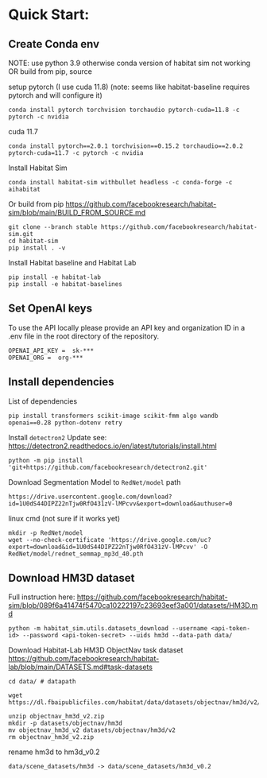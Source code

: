 # Quick Start:

## Create Conda env

NOTE: use python 3.9 otherwise conda version of habitat sim not working
OR build from pip, source

setup pytorch (I use cuda 11.8) (note: seems like habitat-baseline requires pytorch and will configure it)
```
conda install pytorch torchvision torchaudio pytorch-cuda=11.8 -c pytorch -c nvidia
```
cuda 11.7
```
conda install pytorch==2.0.1 torchvision==0.15.2 torchaudio==2.0.2 pytorch-cuda=11.7 -c pytorch -c nvidia
```


Install Habitat Sim
```
conda install habitat-sim withbullet headless -c conda-forge -c aihabitat
```
Or build from pip
https://github.com/facebookresearch/habitat-sim/blob/main/BUILD_FROM_SOURCE.md
```
git clone --branch stable https://github.com/facebookresearch/habitat-sim.git
cd habitat-sim
pip install . -v
```

Install Habitat baseline and Habitat Lab
```
pip install -e habitat-lab
pip install -e habitat-baselines
```

## Set OpenAI keys
To use the API locally please provide an API key and organization ID in a .env file in the root directory of the repository.
```
OPENAI_API_KEY =  sk-***
OPENAI_ORG =  org-***
```

## Install dependencies

List of dependencies
```
pip install transformers scikit-image scikit-fmm algo wandb openai==0.28 python-dotenv retry
```


Install ``detectron2``
Update see: https://detectron2.readthedocs.io/en/latest/tutorials/install.html
```
python -m pip install 'git+https://github.com/facebookresearch/detectron2.git'
```

Download Segmentation Model to ``RedNet/model`` path
```
https://drive.usercontent.google.com/download?id=1U0dS44DIPZ22nTjw0RfO431zV-lMPcvv&export=download&authuser=0
```
linux cmd (not sure if it works yet)
```
mkdir -p RedNet/model
wget --no-check-certificate 'https://drive.google.com/uc?export=download&id=1U0dS44DIPZ22nTjw0RfO431zV-lMPcvv' -O RedNet/model/rednet_semmap_mp3d_40.pth
```

## Download HM3D dataset
Full instruction here: https://github.com/facebookresearch/habitat-sim/blob/089f6a41474f5470ca10222197c23693eef3a001/datasets/HM3D.md
```
python -m habitat_sim.utils.datasets_download --username <api-token-id> --password <api-token-secret> --uids hm3d --data-path data/
```
Download Habitat-Lab HM3D ObjectNav task dataset
https://github.com/facebookresearch/habitat-lab/blob/main/DATASETS.md#task-datasets
```
cd data/ # datapath

wget https://dl.fbaipublicfiles.com/habitat/data/datasets/objectnav/hm3d/v2/objectnav_hm3d_v2.zip

unzip objectnav_hm3d_v2.zip
mkdir -p datasets/objectnav/hm3d
mv objectnav_hm3d_v2 datasets/objectnav/hm3d/v2
rm objectnav_hm3d_v2.zip
```

rename hm3d to hm3d_v0.2
```
data/scene_datasets/hm3d -> data/scene_datasets/hm3d_v0.2
```

